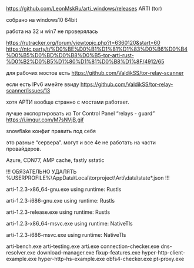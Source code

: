 https://github.com/LeonMskRu/arti_windows/releases
ARTI (tor)

собрано на windows10 64bit

работа на 32 и win7 не проверялась

https://rutracker.org/forum/viewtopic.php?t=6360120&start=60
https://ntc.party/t/%D0%BE%D0%B1%D1%81%D1%83%D0%B6%D0%B4%D0%B5%D0%BD%D0%B8%D0%B5-tor-arti-rust-%D0%B2%D0%B5%D1%80%D1%81%D0%B8%D1%8F/4912/65

для рабочих мостов есть https://github.com/ValdikSS/tor-relay-scanner

если есть IPv6 имейте ввиду https://github.com/ValdikSS/tor-relay-scanner/issues/13

хотя АРТИ вообще странно с мостами работает.

лучше экспортировать из Tor Control Panel “relays - guard” https://i.imgur.com/M7sNVjB.gif

snowflake конфиг править под себя

это разные “сервера”. могут и все 4е не работать на части провайдеров.

Azure, CDN77, AMP cache, fastly sstatic

!!! ОБЯЗАТЕЛЬНО УДАЛЯТЬ %USERPROFILE%\AppData\Local\torproject\Arti\data\state*.json !!!

arti-1.2.3-x86_64-gnu.exe using runtime: Rustls

arti-1.2.3-i686-gnu.exe using runtime: Rustls

arti-1.2.3-release.exe using runtime: Rustls

arti-1.2.3-x86_64-msvc.exe using runtime: NativeTls

arti-1.2.3-i686-msvc.exe using runtime: NativeTls

arti-bench.exe
arti-testing.exe
arti.exe
connection-checker.exe
dns-resolver.exe
download-manager.exe
fixup-features.exe
hyper-http-client-example.exe
hyper-http-hs-example.exe
obfs4-checker.exe
pt-proxy.exe

